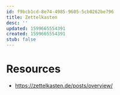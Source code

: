 ```yaml
---
id: f9bcb1cd-8e74-4985-9605-5cb0262be796
title: Zettelkasten
desc: ''
updated: 1599665554391
created: 1599665554391
stub: false
---
```


# Resources
- https://zettelkasten.de/posts/overview/